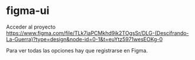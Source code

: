 # figma-ui

Acceder al proyecto https://www.figma.com/file/TLk7iaPCMkhd9ik2TOgsSr/DLG-(Descifrando-La-Guerra)?type=design&node-id=0-1&t=euYtz5971wesEOKg-0

Para ver todas las opciones hay que registrarse en Figma.
